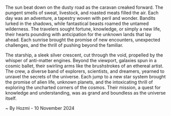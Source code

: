 
The sun beat down on the dusty road as the caravan creaked forward. The pungent smells of sweat, livestock, and roasted meats filled the air.  Each day was an adventure, a tapestry woven with peril and wonder. Bandits lurked in the shadows, while fantastical beasts roamed the untamed wilderness. The travelers sought fortune, knowledge, or simply a new life, their hearts pounding with anticipation for the unknown lands that lay ahead. Each sunrise brought the promise of new encounters, unexpected challenges, and the thrill of pushing beyond the familiar. 

The starship, a sleek silver crescent, cut through the void, propelled by the whisper of anti-matter engines. Beyond the viewport, galaxies spun in a cosmic ballet, their swirling arms like the brushstrokes of an ethereal artist. The crew, a diverse band of explorers, scientists, and dreamers, yearned to unravel the secrets of the universe. Each jump to a new star system brought the promise of alien life, unknown planets, and the intoxicating thrill of exploring the uncharted corners of the cosmos.  Their mission, a quest for knowledge and understanding, was as grand and boundless as the universe itself. 

~ By Hozmi - 10 November 2024
